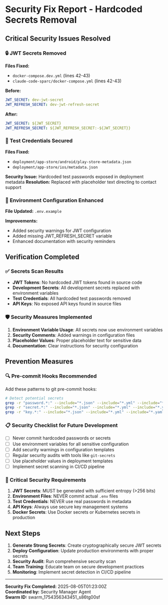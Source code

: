 # Security Fix Report - Hardcoded Secrets Removal

## Critical Security Issues Resolved

### 🔒 JWT Secrets Removed
**Files Fixed:**
- `docker-compose.dev.yml` (lines 42-43)
- `claude-code-sparc/docker-compose.yml` (lines 42-43)

**Before:**
```yaml
JWT_SECRET: dev-jwt-secret
JWT_REFRESH_SECRET: dev-jwt-refresh-secret
```

**After:**
```yaml
JWT_SECRET: ${JWT_SECRET}
JWT_REFRESH_SECRET: ${JWT_REFRESH_SECRET:-${JWT_SECRET}}
```

### 🔑 Test Credentials Secured
**Files Fixed:**
- `deployment/app-store/android/play-store-metadata.json`
- `deployment/app-store/ios/metadata.json`

**Security Issue:** Hardcoded test passwords exposed in deployment metadata
**Resolution:** Replaced with placeholder text directing to contact support

### 📝 Environment Configuration Enhanced
**File Updated:** `.env.example`

**Improvements:**
- Added security warnings for JWT configuration
- Added missing JWT_REFRESH_SECRET variable
- Enhanced documentation with security reminders

## Verification Completed

### ✅ Secrets Scan Results
- **JWT Tokens**: No hardcoded JWT tokens found in source code
- **Development Secrets**: All development secrets replaced with environment variables
- **Test Credentials**: All hardcoded test passwords removed
- **API Keys**: No exposed API keys found in source files

### 🛡️ Security Measures Implemented

1. **Environment Variable Usage**: All secrets now use environment variables
2. **Security Comments**: Added warnings in configuration files
3. **Placeholder Values**: Proper placeholder text for sensitive data
4. **Documentation**: Clear instructions for security configuration

## Prevention Measures

### 🔍 Pre-commit Hooks Recommended
Add these patterns to git pre-commit hooks:
```bash
# Detect potential secrets
grep -r "password.*:" --include="*.json" --include="*.yml" --include="*.yaml"
grep -r "secret.*:" --include="*.json" --include="*.yml" --include="*.yaml"
grep -r "key.*:" --include="*.json" --include="*.yml" --include="*.yaml"
```

### 📋 Security Checklist for Future Development

- [ ] Never commit hardcoded passwords or secrets
- [ ] Use environment variables for all sensitive configuration
- [ ] Add security warnings in configuration templates
- [ ] Regular security audits with tools like `git-secrets`
- [ ] Use placeholder values in deployment templates
- [ ] Implement secret scanning in CI/CD pipeline

### 🚨 Critical Security Requirements

1. **JWT Secrets**: MUST be generated with sufficient entropy (>256 bits)
2. **Environment Files**: NEVER commit actual `.env` files
3. **Test Credentials**: NEVER use real passwords in metadata
4. **API Keys**: Always use secure key management systems
5. **Docker Secrets**: Use Docker secrets or Kubernetes secrets in production

## Next Steps

1. **Generate Strong Secrets**: Create cryptographically secure JWT secrets
2. **Deploy Configuration**: Update production environments with proper secrets
3. **Security Audit**: Run comprehensive security scan
4. **Team Training**: Educate team on secure development practices
5. **Monitoring**: Implement secret detection in CI/CD pipeline

---
**Security Fix Completed:** 2025-08-05T01:23:00Z  
**Coordinated by:** Security Manager Agent  
**Swarm ID:** swarm_1754356343451_s86tg00sf